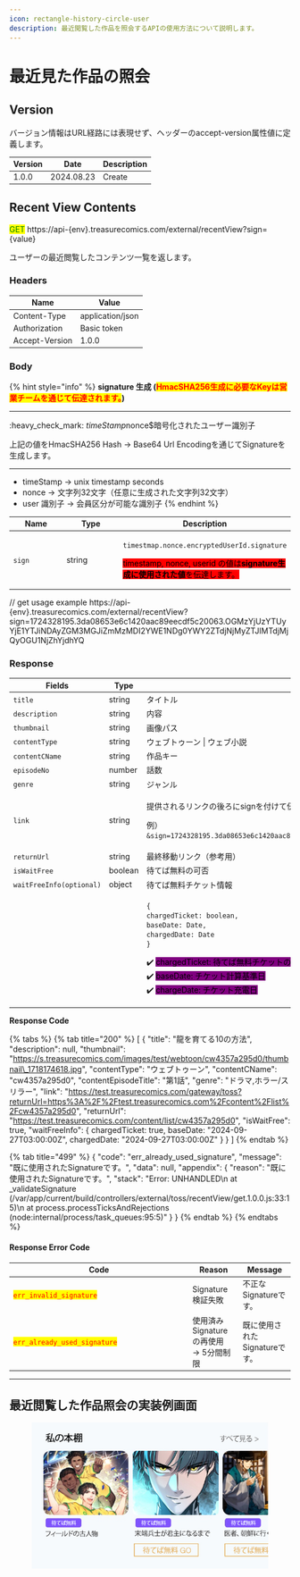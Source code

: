 ```yaml
---
icon: rectangle-history-circle-user
description: 最近閲覧した作品を照会するAPIの使用方法について説明します。
---
```


# 最近見た作品の照会

## Version

バージョン情報はURL経路には表現せず、ヘッダーのaccept-version属性値に定義します。

| Version | Date       | Description |
| ------- | ---------- | ----------- |
| 1.0.0   | 2024.08.23 | Create      |

## Recent View Contents

<mark style="color:green;">GET</mark> https://api-{env}.treasurecomics.com/external/recentView?sign={value}

ユーザーの最近閲覧したコンテンツ一覧を返します。

### Headers

| Name           | Value            |
| -------------- | ---------------- |
| Content-Type   | application/json |
| Authorization  | Basic token      |
| Accept-Version | 1.0.0            |

### **Body**

{% hint style="info" %}
**signature 生成 (**<mark style="color:red;">**HmacSHA256生成に必要なKeyは営業チームを通じて伝達されます。**</mark>**)**

***

:heavy\_check\_mark: $timeStamp$nonce$暗号化されたユーザー識別子

上記の値をHmacSHA256 Hash -> Base64 Url Encodingを通じてSignatureを生成します。

***

* timeStamp -> unix timestamp seconds
* nonce -> 文字列32文字（任意に生成された文字列32文字）
* user 識別子 -> 会員区分が可能な識別子
{% endhint %}

<table data-full-width="false"><thead><tr><th width="127">Name</th><th width="141">Type</th><th>Description</th></tr></thead><tbody><tr><td><code>sign</code></td><td>string</td><td><p><code>timestmap.nonce.encryptedUserId.signature</code></p><p><mark style="background-color:red;">timestamp, nonce, userid の値は<strong>signature生成に使用された値</strong>を伝達します。</mark></p></td></tr></tbody></table>

// get usage example https://api-{env}.treasurecomics.com/external/recentView?sign=1724328195.3da08653e6c1420aac89eecdf5c20063.OGMzYjUzYTUyYjE1YTJiNDAyZGM3MGJiZmMzMDI2YWE1NDg0YWY2ZTdjNjMyZTJlMTdjMjQyOGU1NjZhYjdhYQ

### **Response**

<table><thead><tr><th width="270">Fields</th><th width="106">Type</th><th>Description</th></tr></thead><tbody><tr><td><code>title</code></td><td>string</td><td>タイトル</td></tr><tr><td><code>description</code></td><td>string</td><td>内容</td></tr><tr><td><code>thumbnail</code></td><td>string</td><td>画像パス</td></tr><tr><td><code>contentType</code></td><td>string</td><td>ウェブトゥーン | ウェブ小説</td></tr><tr><td><code>contentCName</code></td><td>string</td><td>作品キー</td></tr><tr><td><code>episodeNo</code></td><td>number</td><td>話数</td></tr><tr><td><code>genre</code></td><td>string</td><td>ジャンル</td></tr><tr><td><code>link</code></td><td>string</td><td><p>提供されるリンクの後ろにsignを付けて伝達</p><p>例）<code>&#x26;sign=1724328195.3da08653e6c1420aac89eecdf5c20063.OGMzYjUzYTUyYjE1YTJiNDAyZGM3MGJiZmMzMDI2YWE1NDg0YWY2ZTdjNjMyZTJlMTdjMjQyOGU1NjZhYjdhYQ</code></p></td></tr><tr><td><code>returnUrl</code></td><td>string</td><td>最終移動リンク（参考用）</td></tr><tr><td><code>isWaitFree</code></td><td>boolean</td><td>待てば無料の可否</td></tr><tr><td><code>waitFreeInfo(optional)</code></td><td>object</td><td>待てば無料チケット情報</td></tr><tr><td></td><td></td><td><p><code>{</code><br><code>chargedTicket: boolean,</code><br><code>baseDate: Date,</code><br><code>chargedDate: Date</code><br><code>}</code></p><p><span data-gb-custom-inline data-tag="emoji" data-code="2714">✔️</span> <mark style="background-color:purple;">chargedTicket: 待てば無料チケットの所持可否</mark><br><span data-gb-custom-inline data-tag="emoji" data-code="2714">✔️</span> <mark style="background-color:purple;">baseDate: チケット計算基準日</mark><br><span data-gb-custom-inline data-tag="emoji" data-code="2714">✔️</span> <mark style="background-color:purple;">chargeDate: チケット充電日</mark></p></td></tr></tbody></table>

**Response Code**

{% tabs %}
{% tab title="200" %}
\[ { "title": "龍を育てる10の方法", "description": null, "thumbnail": "https://s.treasurecomics.com/images/test/webtoon/cw4357a295d0/thumbnail\_1718174618.jpg", "contentType": "ウェブトゥーン", "contentCName": "cw4357a295d0", "contentEpisodeTitle": "第1話", "genre": "ドラマ,ホラー/スリラー", "link": "https://test.treasurecomics.com/gateway/toss?returnUrl=https%3A%2F%2Ftest.treasurecomics.com%2Fcontent%2Flist%2Fcw4357a295d0", "returnUrl": "https://test.treasurecomics.com/content/list/cw4357a295d0", "isWaitFree": true, "waitFreeInfo": { chargedTicket: true, baseDate: "2024-09-27T03:00:00Z", chargedDate: "2024-09-27T03:00:00Z" } } ]
{% endtab %}

{% tab title="499" %}
{ "code": "err\_already\_used\_signature", "message": "既に使用されたSignatureです。", "data": null, "appendix": { "reason": "既に使用されたSignatureです。", "stack": "Error: UNHANDLED\n at \_validateSignature (/var/app/current/build/controllers/external/toss/recentView/get.1.0.0.js:33:15)\n at process.processTicksAndRejections (node:internal/process/task\_queues:95:5)" } }
{% endtab %}
{% endtabs %}

#### Response Error Code

<table><thead><tr><th width="307">Code</th><th>Reason</th><th>Message</th></tr></thead><tbody><tr><td><mark style="color:red;"><code>err_invalid_signature</code></mark></td><td>Signature検証失敗</td><td>不正なSignatureです。</td></tr><tr><td><mark style="color:red;"><code>err_already_used_signature</code></mark></td><td>使用済みSignatureの再使用<br>-> 5分間制限</td><td>既に使用されたSignatureです。</td></tr></tbody></table>

***

## 最近閲覧した作品照会の実装例画面

<div align="left" data-full-width="false"><figure><img src="../../.gitbook/assets/continue.jpg" alt=""><figcaption></figcaption></figure></div>
